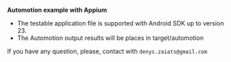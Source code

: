 **Automotion example with Appium**

- The testable application file is supported with Android SDK up to version 23.
- The Automotion output results will be places in target/automotion

If you have any question, please, contact with `denys.zaiats@gmail.com`